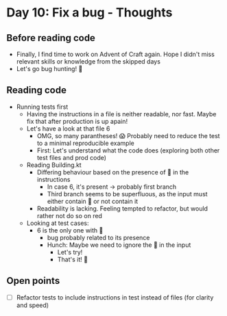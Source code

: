 # Day 10: Fix a bug - Thoughts

## Before reading code

- Finally, I find time to work on Advent of Craft again. Hope I didn't miss relevant skills or knowledge from the skipped days
- Let's go bug hunting! 🐞

## Reading code

- Running tests first
    - Having the instructions in a file is neither readable, nor fast. Maybe fix that after production is up apain!
    - Let's have a look at that file 6
      - OMG, so many parantheses! 😱 Probably need to reduce the test to a minimal reproducible example
      - First: Let's understand what the code does (exploring both other test files and prod code)
    - Reading Building.kt
      - Differing behaviour based on the presence of 🧝 in the instructions
        - In case 6, it's present -> probably first branch 
        - Third branch seems to be superfluous, as the input must either contain 🧝 or not contain it 
      - Readability is lacking. Feeling tempted to refactor, but would rather not do so on red
    - Looking at test cases:
      - 6 is the only one with 🧝
        - bug probably related to its presence
        - Hunch: Maybe we need to ignore the 🧝 in the input
          - Let's try!
          - That's it! 🎉

## Open points

- [ ] Refactor tests to include instructions in test instead of files (for clarity and speed)